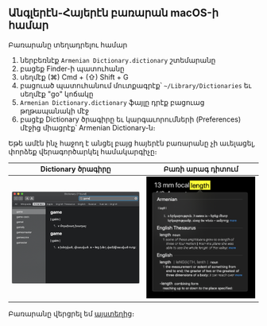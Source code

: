 ## Անգլերէն-Հայերէն բառարան macOS-ի համար

Բառարանը տեղադրելու համար
1. ներբեռնէք ``Armenian Dictionary.dictionary`` շտեմարանը
2. բացեք Finder-ի պատուհանը
3. սեղմէք (⌘) Cmd + (⇧) Shift + G 
4. բացուած պատուհանում մուտքագրէք՝ ``~/Library/Dictionaries`` եւ սեղմէք "go" կոճակը
3. ``Armenian Dictionary.dictionary`` ֆայլը դրէք բացուաց թղթապանակի մէջ
5. բացէք Dictionary ծրագիրը եւ կարգաւորումների (Preferences) մէջից միացրէք՝ Armenian Dictionary-ն։

Եթե ամէն ինչ հաջող է անցել բայց հայերէն բառարանը չի աւելացել, փորձեք վերագործարկել համակարգիչը։

Dictionary ծրագիրը | Բառի արագ դիտում
------------ | -------------
![Image of Yaktocat](/images/img_1.png) | ![Image of Yaktocat](/images/img_2.png)

Բառարանը վերցրել եմ [այստեղից](https://github.com/norayr/baratian_dictionary)։
